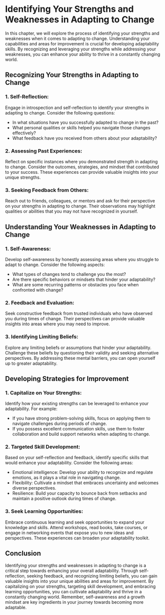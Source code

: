 Identifying Your Strengths and Weaknesses in Adapting to Change
========================================================================

In this chapter, we will explore the process of identifying your strengths and weaknesses when it comes to adapting to change. Understanding your capabilities and areas for improvement is crucial for developing adaptability skills. By recognizing and leveraging your strengths while addressing your weaknesses, you can enhance your ability to thrive in a constantly changing world.

**Recognizing Your Strengths in Adapting to Change**
----------------------------------------------------

### 1. Self-Reflection:

Engage in introspection and self-reflection to identify your strengths in adapting to change. Consider the following questions:

* In what situations have you successfully adapted to change in the past?
* What personal qualities or skills helped you navigate those changes effectively?
* What feedback have you received from others about your adaptability?

### 2. Assessing Past Experiences:

Reflect on specific instances where you demonstrated strength in adapting to change. Consider the outcomes, strategies, and mindset that contributed to your success. These experiences can provide valuable insights into your unique strengths.

### 3. Seeking Feedback from Others:

Reach out to friends, colleagues, or mentors and ask for their perspective on your strengths in adapting to change. Their observations may highlight qualities or abilities that you may not have recognized in yourself.

**Understanding Your Weaknesses in Adapting to Change**
-------------------------------------------------------

### 1. Self-Awareness:

Develop self-awareness by honestly assessing areas where you struggle to adapt to change. Consider the following aspects:

* What types of changes tend to challenge you the most?
* Are there specific behaviors or mindsets that hinder your adaptability?
* What are some recurring patterns or obstacles you face when confronted with change?

### 2. Feedback and Evaluation:

Seek constructive feedback from trusted individuals who have observed you during times of change. Their perspectives can provide valuable insights into areas where you may need to improve.

### 3. Identifying Limiting Beliefs:

Explore any limiting beliefs or assumptions that hinder your adaptability. Challenge these beliefs by questioning their validity and seeking alternative perspectives. By addressing these mental barriers, you can open yourself up to greater adaptability.

**Developing Strategies for Improvement**
-----------------------------------------

### 1. Capitalize on Your Strengths:

Identify how your existing strengths can be leveraged to enhance your adaptability. For example:

* If you have strong problem-solving skills, focus on applying them to navigate challenges during periods of change.
* If you possess excellent communication skills, use them to foster collaboration and build support networks when adapting to change.

### 2. Targeted Skill Development:

Based on your self-reflection and feedback, identify specific skills that would enhance your adaptability. Consider the following areas:

* Emotional intelligence: Develop your ability to recognize and regulate emotions, as it plays a vital role in navigating change.
* Flexibility: Cultivate a mindset that embraces uncertainty and welcomes diverse perspectives.
* Resilience: Build your capacity to bounce back from setbacks and maintain a positive outlook during times of change.

### 3. Seek Learning Opportunities:

Embrace continuous learning and seek opportunities to expand your knowledge and skills. Attend workshops, read books, take courses, or engage in networking events that expose you to new ideas and perspectives. These experiences can broaden your adaptability toolkit.

**Conclusion**
--------------

Identifying your strengths and weaknesses in adapting to change is a critical step towards enhancing your overall adaptability. Through self-reflection, seeking feedback, and recognizing limiting beliefs, you can gain valuable insights into your unique abilities and areas for improvement. By capitalizing on your strengths, targeting skill development, and embracing learning opportunities, you can cultivate adaptability and thrive in a constantly changing world. Remember, self-awareness and a growth mindset are key ingredients in your journey towards becoming more adaptable.
